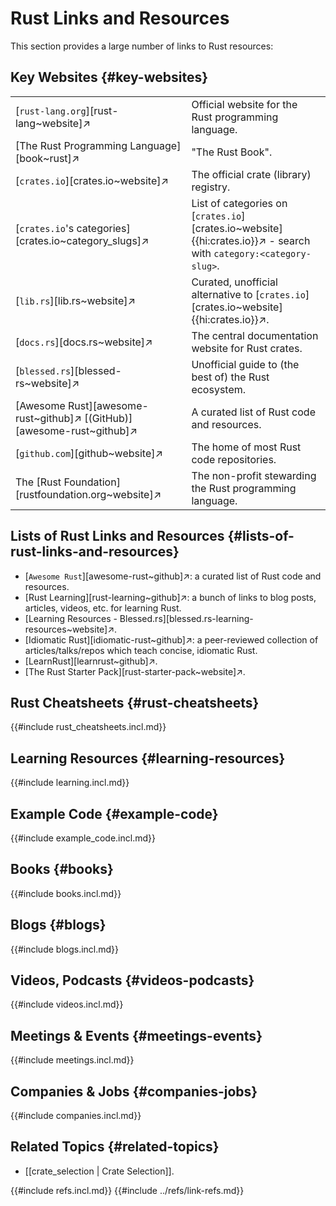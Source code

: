 # Rust Links and Resources

This section provides a large number of links to Rust resources:

## Key Websites {#key-websites}

|||
|---|---|
| [`rust-lang.org`][rust-lang~website]↗ | Official website for the Rust programming language. |
| [The Rust Programming Language][book~rust]↗ | "The Rust Book". |
| [`crates.io`][crates.io~website]↗ | The official crate (library) registry. |
| [`crates.io`'s categories][crates.io~category_slugs]↗ | List of categories on [`crates.io`][crates.io~website]{{hi:crates.io}}↗ - search with `category:<category-slug>`. |
| [`lib.rs`][lib.rs~website]↗ | Curated, unofficial alternative to [`crates.io`][crates.io~website]{{hi:crates.io}}↗. |
| [`docs.rs`][docs.rs~website]↗ | The central documentation website for Rust crates. |
| [`blessed.rs`][blessed-rs~website]↗ | Unofficial guide to (the best of) the Rust ecosystem. |
| [Awesome Rust][awesome-rust~github]↗ [(GitHub)][awesome-rust~github]↗ | A curated list of Rust code and resources. |
| [`github.com`][github~website]↗ | The home of most Rust code repositories. |
| The [Rust Foundation][rustfoundation.org~website]↗ | The non-profit stewarding the Rust programming language. |

## Lists of Rust Links and Resources {#lists-of-rust-links-and-resources}

- [`Awesome Rust`][awesome-rust~github]↗: a curated list of Rust code and resources.
- [Rust Learning][rust-learning~github]↗: a bunch of links to blog posts, articles, videos, etc. for learning Rust.
- [Learning Resources - Blessed.rs][blessed.rs-learning-resources~website]↗.
- [Idiomatic Rust][idiomatic-rust~github]↗: a peer-reviewed collection of articles/talks/repos which teach concise, idiomatic Rust.
- [LearnRust][learnrust~github]↗.
- [The Rust Starter Pack][rust-starter-pack~website]↗.

## Rust Cheatsheets {#rust-cheatsheets}

{{#include rust_cheatsheets.incl.md}}

## Learning Resources {#learning-resources}

{{#include learning.incl.md}}

## Example Code {#example-code}

{{#include example_code.incl.md}}

## Books {#books}

{{#include books.incl.md}}

## Blogs {#blogs}

{{#include blogs.incl.md}}

## Videos, Podcasts {#videos-podcasts}

{{#include videos.incl.md}}

## Meetings & Events {#meetings-events}

{{#include meetings.incl.md}}

## Companies & Jobs {#companies-jobs}

{{#include companies.incl.md}}

## Related Topics {#related-topics}

- [[crate_selection | Crate Selection]].

{{#include refs.incl.md}}
{{#include ../refs/link-refs.md}}

<div class="hidden">
</div>
